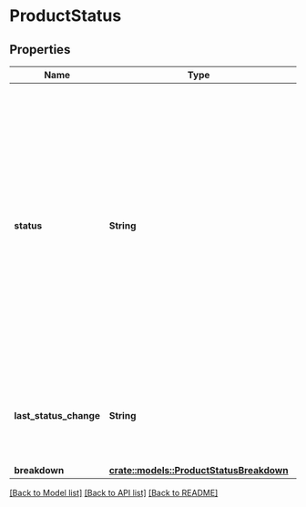 # ProductStatus

## Properties

Name | Type | Description | Notes
------------ | ------------- | ------------- | -------------
**status** | **String** | This field is deprecated in favor of the `breakdown` object, which provides more granular institution health data.  `HEALTHY`: the majority of requests are successful `DEGRADED`: only some requests are successful `DOWN`: all requests are failing | 
**last_status_change** | **String** | [ISO 8601](https://wikipedia.org/wiki/ISO_8601) formatted timestamp of the last status change for the institution.  | 
**breakdown** | [**crate::models::ProductStatusBreakdown**](ProductStatusBreakdown.md) |  | 

[[Back to Model list]](../README.md#documentation-for-models) [[Back to API list]](../README.md#documentation-for-api-endpoints) [[Back to README]](../README.md)


